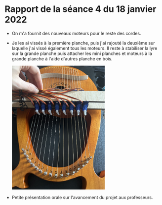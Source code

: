 <h1>Rapport de la séance 4 du 18 janvier 2022</h1>
<ul>
  <li><p>On m'a fournit des nouveaux moteurs pour le reste des cordes.</p></li>
  <li>Je les ai vissés à la première planche, puis j'ai rajouté la deuxième sur laquelle j'ai vissé également tous les moteurs. Il reste à stabiliser la lyre sur la grande planche puis attacher les mini planches et moteurs à la grande planche à l'aide d'autres planche en bois.</p></li>
  <img src="/Documents/Images/D673200F-512D-4F54-9E33-8174815A458E.jpeg" alt="Planches et moteurs" style="width:300px;height:400px;"/>
  <li><p>Petite présentation orale sur l'avancement du projet aux professeurs.</p></li>

    
